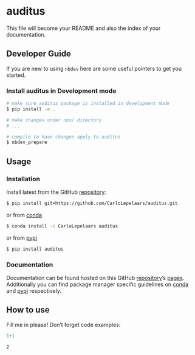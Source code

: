 # auditus


<!-- WARNING: THIS FILE WAS AUTOGENERATED! DO NOT EDIT! -->

This file will become your README and also the index of your
documentation.

## Developer Guide

If you are new to using `nbdev` here are some useful pointers to get you
started.

### Install auditus in Development mode

``` sh
# make sure auditus package is installed in development mode
$ pip install -e .

# make changes under nbs/ directory
# ...

# compile to have changes apply to auditus
$ nbdev_prepare
```

## Usage

### Installation

Install latest from the GitHub
[repository](https://github.com/CarloLepelaars/auditus):

``` sh
$ pip install git+https://github.com/CarloLepelaars/auditus.git
```

or from [conda](https://anaconda.org/CarloLepelaars/auditus)

``` sh
$ conda install -c CarloLepelaars auditus
```

or from [pypi](https://pypi.org/project/auditus/)

``` sh
$ pip install auditus
```

### Documentation

Documentation can be found hosted on this GitHub
[repository](https://github.com/CarloLepelaars/auditus)’s
[pages](https://CarloLepelaars.github.io/auditus/). Additionally you can
find package manager specific guidelines on
[conda](https://anaconda.org/CarloLepelaars/auditus) and
[pypi](https://pypi.org/project/auditus/) respectively.

## How to use

Fill me in please! Don’t forget code examples:

``` python
1+1
```

    2

